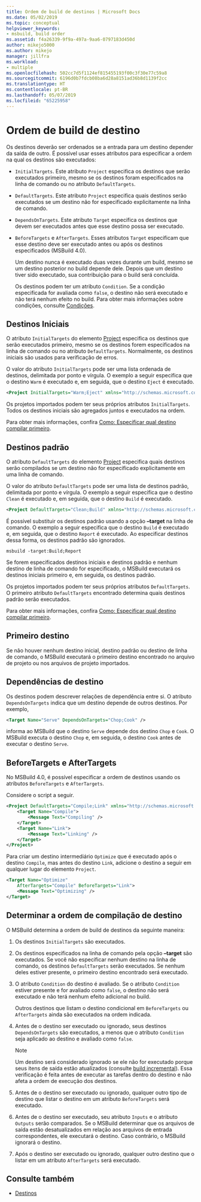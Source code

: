 ```yaml
---
title: Ordem de build de destinos | Microsoft Docs
ms.date: 05/02/2019
ms.topic: conceptual
helpviewer_keywords:
- msbuild, build order
ms.assetid: f4a26339-9f9a-497a-9aa6-0797183d450d
author: mikejo5000
ms.author: mikejo
manager: jillfra
ms.workload:
- multiple
ms.openlocfilehash: 502cc7d5f1124ef815455193f00c3f30e77c59a8
ms.sourcegitcommit: 6196d0b7fdcb08ba6d28a8151ad36b8d1139f2cc
ms.translationtype: HT
ms.contentlocale: pt-BR
ms.lasthandoff: 05/07/2019
ms.locfileid: "65225958"
---
```

# <a name="target-build-order"></a>Ordem de build de destino

Os destinos deverão ser ordenados se a entrada para um destino depender da saída de outro. É possível usar esses atributos para especificar a ordem na qual os destinos são executados:

- `InitialTargets`. Este atributo `Project` especifica os destinos que serão executados primeiro, mesmo se os destinos foram especificados na linha de comando ou no atributo `DefaultTargets`.

- `DefaultTargets`. Este atributo `Project` especifica quais destinos serão executados se um destino não for especificado explicitamente na linha de comando.

- `DependsOnTargets`. Este atributo `Target` especifica os destinos que devem ser executados antes que esse destino possa ser executado.

- `BeforeTargets` e `AfterTargets`. Esses atributos `Target` especificam que esse destino deve ser executado antes ou após os destinos especificados (MSBuild 4.0).

  Um destino nunca é executado duas vezes durante um build, mesmo se um destino posterior no build depende dele. Depois que um destino tiver sido executado, sua contribuição para o build será concluída.

  Os destinos podem ter um atributo `Condition`. Se a condição especificada for avaliada como `false`, o destino não será executado e não terá nenhum efeito no build. Para obter mais informações sobre condições, consulte [Condições](../msbuild/msbuild-conditions.md).

## <a name="initial-targets"></a>Destinos Iniciais

 O atributo `InitialTargets` do elemento [Project](../msbuild/project-element-msbuild.md) especifica os destinos que serão executados primeiro, mesmo se os destinos forem especificados na linha de comando ou no atributo `DefaultTargets`. Normalmente, os destinos iniciais são usados para verificação de erros.

 O valor do atributo `InitialTargets` pode ser uma lista ordenada de destinos, delimitada por ponto e vírgula. O exemplo a seguir especifica que o destino `Warm` é executado e, em seguida, que o destino `Eject` é executado.

```xml
<Project InitialTargets="Warm;Eject" xmlns="http://schemas.microsoft.com/developer/msbuild/2003">
```

 Os projetos importados podem ter seus próprios atributos `InitialTargets`. Todos os destinos iniciais são agregados juntos e executados na ordem.

 Para obter mais informações, confira [Como: Especificar qual destino compilar primeiro](../msbuild/how-to-specify-which-target-to-build-first.md).

## <a name="default-targets"></a>Destinos padrão

 O atributo `DefaultTargets` do elemento [Project](../msbuild/project-element-msbuild.md) especifica quais destinos serão compilados se um destino não for especificado explicitamente em uma linha de comando.

 O valor do atributo `DefaultTargets` pode ser uma lista de destinos padrão, delimitada por ponto e vírgula. O exemplo a seguir especifica que o destino `Clean` é executado e, em seguida, que o destino `Build` é executado.

```xml
<Project DefaultTargets="Clean;Build" xmlns="http://schemas.microsoft.com/developer/msbuild/2003">
```

 É possível substituir os destinos padrão usando a opção **–target** na linha de comando. O exemplo a seguir especifica que o destino `Build` é executado e, em seguida, que o destino `Report` é executado. Ao especificar destinos dessa forma, os destinos padrão são ignorados.

 `msbuild -target:Build;Report`

 Se forem especificados destinos iniciais e destinos padrão e nenhum destino de linha de comando for especificado, o MSBuild executará os destinos iniciais primeiro e, em seguida, os destinos padrão.

 Os projetos importados podem ter seus próprios atributos `DefaultTargets`. O primeiro atributo `DefaultTargets` encontrado determina quais destinos padrão serão executados.

 Para obter mais informações, confira [Como: Especificar qual destino compilar primeiro](../msbuild/how-to-specify-which-target-to-build-first.md).

## <a name="first-target"></a>Primeiro destino

 Se não houver nenhum destino inicial, destino padrão ou destino de linha de comando, o MSBuild executará o primeiro destino encontrado no arquivo de projeto ou nos arquivos de projeto importados.

## <a name="target-dependencies"></a>Dependências de destino

 Os destinos podem descrever relações de dependência entre si. O atributo `DependsOnTargets` indica que um destino depende de outros destinos. Por exemplo,

```xml
<Target Name="Serve" DependsOnTargets="Chop;Cook" />
```

 informa ao MSBuild que o destino `Serve` depende dos destino `Chop` e `Cook`. O MSBuild executa o destino `Chop` e, em seguida, o destino `Cook` antes de executar o destino `Serve`.

## <a name="beforetargets-and-aftertargets"></a>BeforeTargets e AfterTargets

 No MSBuild 4.0, é possível especificar a ordem de destinos usando os atributos `BeforeTargets` e `AfterTargets`.

 Considere o script a seguir.

```xml
<Project DefaultTargets="Compile;Link" xmlns="http://schemas.microsoft.com/developer/msbuild/2003">
    <Target Name="Compile">
        <Message Text="Compiling" />
    </Target>
    <Target Name="Link">
        <Message Text="Linking" />
    </Target>
</Project>
```

 Para criar um destino intermediário `Optimize` que é executado após o destino `Compile`, mas antes do destino `Link`, adicione o destino a seguir em qualquer lugar do elemento `Project`.

```xml
<Target Name="Optimize"
    AfterTargets="Compile" BeforeTargets="Link">
    <Message Text="Optimizing" />
</Target>
```

## <a name="determine-the-target-build-order"></a>Determinar a ordem de compilação de destino

 O MSBuild determina a ordem de build de destinos da seguinte maneira:

1. Os destinos `InitialTargets` são executados.

2. Os destinos especificados na linha de comando pela opção **–target** são executados. Se você não especificar nenhum destino na linha de comando, os destinos `DefaultTargets` serão executados. Se nenhum deles estiver presente, o primeiro destino encontrado será executado.

3. O atributo `Condition` do destino é avaliado. Se o atributo `Condition` estiver presente e for avaliado como `false`, o destino não será executado e não terá nenhum efeito adicional no build.

    Outros destinos que listam o destino condicional em `BeforeTargets` ou `AfterTargets` ainda são executados na ordem indicada.

4. Antes de o destino ser executado ou ignorado, seus destinos `DependsOnTargets` são executados, a menos que o atributo `Condition` seja aplicado ao destino e avaliado como `false`.

   > [!NOTE]
   > Um destino será considerado ignorado se ele não for executado porque seus itens de saída estão atualizados (consulte [build incremental](../msbuild/incremental-builds.md)). Essa verificação é feita antes de executar as tarefas dentro do destino e não afeta a ordem de execução dos destinos.

5. Antes de o destino ser executado ou ignorado, qualquer outro tipo de destino que listar o destino em um atributo `BeforeTargets` será executado.

6. Antes de o destino ser executado, seu atributo `Inputs` e o atributo `Outputs` serão comparados. Se o MSBuild determinar que os arquivos de saída estão desatualizados em relação aos arquivos de entrada correspondentes, ele executará o destino. Caso contrário, o MSBuild ignorará o destino.

7. Após o destino ser executado ou ignorado, qualquer outro destino que o listar em um atributo `AfterTargets` será executado.

## <a name="see-also"></a>Consulte também

- [Destinos](../msbuild/msbuild-targets.md)
